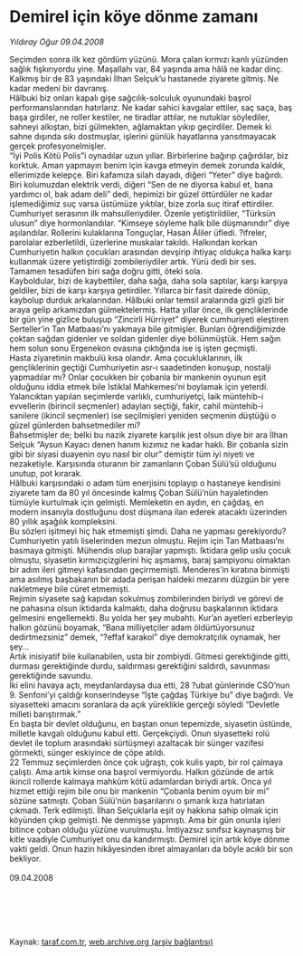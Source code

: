 # Demirel için köye dönme zamanı

*Yıldıray Oğur 09.04.2008*

<div class="taraf_structure_2col_1zq">
<div class="margen_n">



 <p>Seçimden sonra ilk kez gördüm yüzünü. Mora çalan kırmızı kanlı yüzünden sağlık fışkırıyordu yine. Maşallahı var, 84 yaşında ama hâlâ ne kadar dinç. Kalkmış bir de 83 yaşındaki İlhan Selçuk’u hastanede ziyarete gitmiş. Ne kadar medeni bir davranış. <br/>
Hâlbuki biz onları kapalı gişe sağcılık-solculuk oyunundaki başrol performanslarından hatırlarız. Ne kadar sahici kavgalar ettiler, saç saça, baş başa girdiler, ne roller kestiler, ne tiradlar attılar, ne nutuklar söylediler, sahneyi alkıştan, bizi gülmekten, ağlamaktan yıkıp geçirdiler. Demek ki sahne dışında sıkı dostmuşlar, işlerini günlük hayatlarına yansıtmayacak gerçek profesyonelmişler.<br/>
“İyi Polis Kötü Polis”i oynadılar uzun yıllar. Birbirlerine bağırıp çağırdılar, biz korktuk. Aman yapmayın benim için kavga etmeyin demek zorunda kaldık, ellerimizde kelepçe. Biri kafamıza silah dayadı, diğeri “Yeter” diye bağırdı. Biri kolumuzdan elektrik verdi, diğeri “Sen de ne diyorsa kabul et, bana yardımcı ol, bak adam deli” dedi, hepimizi bir güzel öttürdüler ne kadar işlemediğimiz suç varsa üstümüze yıktılar, bize zorla suç itiraf ettirdiler.<br/>
Cumhuriyet serasının ilk mahsulleriydiler. Özenle yetiştirildiler, “Türksün ulusun” diye hormonlandılar. “Kimseye söyleme halk bile düşmanındır” diye aşılandılar. Rollerini kulaklarına Tonguçlar, Hasan Âliler üfledi. ?ifreler, parolalar ezberletildi, üzerlerine muskalar takıldı. Halkından korkan Cumhuriyetin halkın çocukları arasından devşirip ihtiyaç oldukça halka karşı kullanmak üzere yetiştirdiği zombileriydiler artık. Yürü dedi bir ses. Tamamen tesadüfen biri sağa doğru gitti, öteki sola. <br/>
Kayboldular, bizi de kaybettiler, daha sağa, daha sola saptılar, karşı karşıya geldiler, bizi de karşı karşıya getirdiler. Yıllarca bir fasit dairede dönüp, kaybolup durduk arkalarından. Hâlbuki onlar temsil aralarında gizli gizli bir araya gelip arkamızdan gülmektelermiş. Hatta yıllar önce, ilk gençliklerinde bir gün yine gizlice buluşup “Zincirli Hürriyet” diyerek cumhuriyeti eleştiren Serteller’in Tan Matbaası’nı yakmaya bile gitmişler. Bunları öğrendiğimizde çoktan sağdan gidenler ve soldan gidenler diye bölünmüştük. Hem sağın hem solun sonu Ergenekon ovasına çıktığında ise iş işten geçmişti.<br/>
Hasta ziyaretinin makbulü kısa olandır. Ama çocukluklarının, ilk gençliklerinin geçtiği Cumhuriyetin asr-ı saadetinden konuşup, nostalji yapmadılar mı? Onlar çocukken bir çobanla bir mankenin oyunun eşit olduğunu iddia etmek bile İstiklal Mahkemesi’ni boylamak için yeterdi. Yalancıktan yapılan seçimlerde varlıklı, cumhuriyetçi, laik müntehib-i evvellerin (birincil seçmenler) adayları seçtiği, fakir, cahil müntehib-i sanilere (ikincil seçmenler) ise seçilmişleri yeniden seçmenin düştüğü o güzel günlerden bahsetmediler mi?<br/>
Bahsetmişler de; belki bu nazik ziyarete karşılık jest olsun diye bir ara İlhan Selçuk “Aysun Kayacı denen hanım kızımız ne kadar haklı. Bir çobanla sizin gibi bir siyasi duayenin oyu nasıl bir olur” demiştir tüm iyi niyeti ve nezaketiyle. Karşısında oturanın bir zamanların Çoban Sülü’sü olduğunu unutup, pot kırarak.<br/>
Hâlbuki karşısındaki o adam tüm enerjisini toplayıp o hastaneye kendisini ziyarete tam da 80 yıl öncesinde kalmış Çoban Sülü’nün hayaletinden tümüyle kurtulmak için gelmişti. Memleketin en aydın, en çağdaş, en modern insanıyla dostluğunu dost düşmana ilan ederek atacaktı üzerinden 80 yıllık aşağılık kompleksini.<br/>
Bu sözleri işitmeyi hiç hak etmemişti şimdi. Daha ne yapması gerekiyordu? Cumhuriyetin yatılı liselerinden mezun olmuştu. Rejim için Tan Matbaası’nı basmaya gitmişti. Mühendis olup barajlar yapmıştı. İktidara gelip uslu çocuk olmuştu, siyasetin kırmızıçizgilerini hiç aşmamış, baraj şampiyonu olmaktan bir adım ileri gitmeyi kafasından geçirmemişti. Menderes’in kıratına binmişti ama asılmış başbakanın bir adada perişan haldeki mezarını düzgün bir yere nakletmeye bile cüret etmemişti.<br/>
Rejimin siyasete sağ kapıdan sokulmuş zombilerinden biriydi ve görevi de ne pahasına olsun iktidarda kalmaktı, daha doğrusu başkalarının iktidara gelmesini engellemekti. Bu yolda her şey mubahtı. Kur’an ayetleri ezberleyip halkın gözünü boyamak, “Bana milliyetçiler adam öldürtüyorsunuz dedirtmezsiniz” demek, “?effaf karakol” diye demokratçılık oynamak, her şey...<br/>
Artık inisiyatif bile kullanabilen, usta bir zombiydi. Gitmesi gerektiğinde gitti, durması gerektiğinde durdu, saldırması gerektiğini saldırdı, savunması gerektiğinde savundu. <br/>
İki elini havaya açtı, meydanlardaysa dua etti, 28 ?ubat günlerinde CSO’nun 9. Senfoni’yi çaldığı konserindeyse “İşte çağdaş Türkiye bu” diye bağırdı. Ve siyasetteki amacını soranlara da açık yüreklikle gerçeği söyledi “Devletle milleti barıştırmak.” <br/>
En başta bir devlet olduğunu, en baştan onun tepemizde, siyasetin üstünde, milletle kavgalı olduğunu kabul etti. Gerçekçiydi. Onun siyasetteki rolü devlet ile toplum arasındaki sürtüşmeyi azaltacak bir sünger vazifesi görmekti, sünger eskiyince de çöpe atıldı. <br/>
22 Temmuz seçimlerden önce çok uğraştı, çok kulis yaptı, bir rol çalmaya çalıştı. Ama artık kimse ona başrol vermiyordu. Halkın gözünde de artık ikincil rollerde kalmaya mahkûm kötü adamlardan biriydi artık. Onca yıl hizmet ettiği rejim bile onu bir mankenin “Çobanla benim oyum bir mi” sözüne satmıştı. Çoban Sülü’nün başarılarını o şımarık kıza hatırlatan çıkmadı. Terk edilmişti. İlhan Selçuklarla eşit oy hakkına sahip olmak için köyünden çıkıp gelmişti. Ne denmişse yapmıştı. Ama bir gün onunla işleri bitince çoban olduğu yüzüne vurulmuştu. İmtiyazsız sınıfsız kaynaşmış bir kitle vaadiyle Cumhuriyet onu da kandırmıştı. Demirel için artık köye dönme vakti geldi. Onun hazin hikâyesinden ibret almayanları da böyle acıklı bir son bekliyor. <br/>
<br/>
09.04.2008</p>
<br/>
<br/>
<br/>



<br/>


<div id="taraf_not">
</div>

</div>


</div>

Kaynak: [taraf.com.tr](http://www.taraf.com.tr:80/makale/332.htm), [web.archive.org (arşiv bağlantısı)](http://web.archive.org/web/20090913020302/http://www.taraf.com.tr:80/makale/332.htm)
